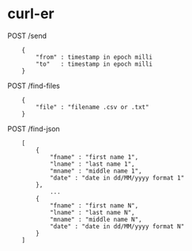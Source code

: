 # curl-er
POST /send

		{
			"from" : timestamp in epoch milli  
			"to"   : timestamp in epoch milli
		}

POST /find-files

		{
			"file" : "filename .csv or .txt"
		}

POST /find-json

		[
  			{			
				"fname" : "first name 1",
				"lname" : "last name 1",
				"mname" : "middle name 1",
				"date" : "date in dd/MM/yyyy format 1"
  			},
  				...
  			{
				"fname" : "first name N",
				"lname" : "last name N",
				"mname" : "middle name N",
				"date" : "date in dd/MM/yyyy format N"
  			}
		]
